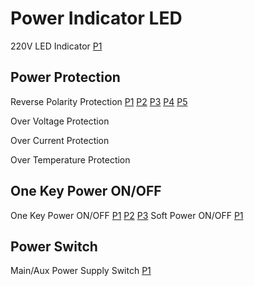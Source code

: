 # Power Indicator LED
220V LED Indicator
[P1](https://user-images.githubusercontent.com/32056331/112077747-148d9b00-8bb8-11eb-9386-ea2e6a7625c6.png)

## Power Protection
Reverse Polarity Protection
[P1](https://user-images.githubusercontent.com/32056331/113377777-e07c5c00-93a7-11eb-8f82-b89fa74336ea.png)
[P2](https://user-images.githubusercontent.com/32056331/112265460-7da30a80-8cad-11eb-9524-aea679b8e704.png)
[P3](https://user-images.githubusercontent.com/32056331/112265541-9dd2c980-8cad-11eb-94c9-7cce3385b7f1.png)
[P4](https://user-images.githubusercontent.com/32056331/113378313-40273700-93a9-11eb-9ed1-67cefbba8c41.jpg)
[P5](https://user-images.githubusercontent.com/32056331/113387059-1fb5a780-93be-11eb-92c7-8d05f95518e6.png)

Over Voltage Protection

Over Current Protection

Over Temperature Protection



## One Key Power ON/OFF
One Key Power ON/OFF
[P1](https://user-images.githubusercontent.com/32056331/113376641-ba08f180-93a4-11eb-9cb3-41b69390c5cb.jpg)
[P2](https://user-images.githubusercontent.com/32056331/113391169-b174e300-93c5-11eb-8772-5f92b01de6ac.png)
[P3](https://user-images.githubusercontent.com/32056331/113391174-b2a61000-93c5-11eb-8fe2-4d3b8d9ab1f9.png)
Soft Power ON/OFF
[P1](https://user-images.githubusercontent.com/32056331/113643658-63a5f680-96b5-11eb-8d20-cb0d15f3e44b.png)

## Power Switch
Main/Aux Power Supply Switch
[P1](https://user-images.githubusercontent.com/32056331/113644761-09f2fb80-96b8-11eb-983b-d03254f2064e.png)

